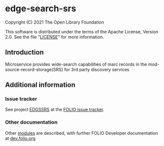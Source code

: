 # edge-search-srs

Copyright (C) 2021 The Open Library Foundation

This software is distributed under the terms of the Apache License,
Version 2.0. See the file "[LICENSE](LICENSE)" for more information.

## Introduction

Microservice provides wide-search capabilities of marc records 
in the mod-source-record-storage(SRS) for 3rd party discovery services

## Additional information

### Issue tracker

See project [EDGSSRS](https://issues.folio.org/browse/EDGSSRS)
at the [FOLIO issue tracker](https://dev.folio.org/guidelines/issue-tracker).

### Other documentation

Other [modules](https://dev.folio.org/source-code/#server-side) are described,
with further FOLIO Developer documentation at [dev.folio.org](https://dev.folio.org/)
